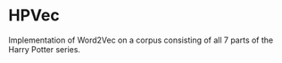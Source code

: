 # HPVec
Implementation of Word2Vec on a corpus consisting of all 7 parts of the Harry Potter series.
